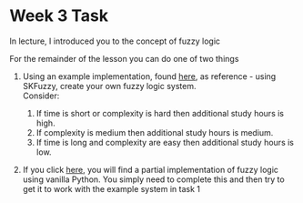 # Week 3 Task

In lecture, I introduced you to the concept of fuzzy logic

For the remainder of the lesson you can do one of two things

1. Using an example implementation, found [here](https://github.com/darrened/526/tree/main/Week3/fuzzy_library.py), 
as reference - using SKFuzzy, create your own fuzzy logic system.  
Consider:
   1. If time is short or complexity is hard then additional study hours is high. 
   2. If complexity is medium then additional study hours is medium. 
   3. If time is long and complexity are easy then additional study hours is low.


2. If you click [here](https://github.com/darrened/526/tree/main/Week3/fuzzy_vanilla.py), you will find a partial 
implementation of fuzzy logic using vanilla Python. You simply need to complete this and then try to get it to work with
the example system in task 1
